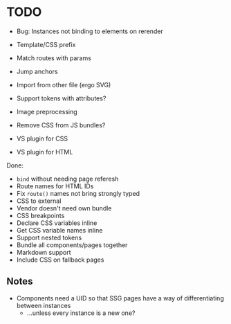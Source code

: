 # TODO

-	Bug: Instances not binding to elements on rerender

-	Template/CSS prefix

-	Match routes with params
-	Jump anchors

-	Import from other file (ergo SVG)
-	Support tokens with attributes?

-	Image preprocessing

-	Remove CSS from JS bundles?

-	VS plugin for CSS
-	VS plugin for HTML

Done:

-	`bind` without needing page referesh
-	Route names for HTML IDs
-	Fix `route()` names not bring strongly typed
-	CSS to external
-	Vendor doesn't need own bundle
-	CSS breakpoints
-	Declare CSS variables inline
-	Get CSS variable names inline
-	Support nested tokens
-	Bundle all components/pages together
-	Markdown support
-	Include CSS on fallback pages

## Notes

-	Components need a UID so that SSG pages have a way of differentiating between instances
	-	...unless every instance is a new one?
